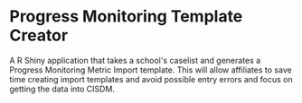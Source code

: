 # Progress Monitoring Template Creator

A R Shiny application that takes a school's caselist and generates a Progress Monitoring Metric Import template. This will allow affiliates to save time creating import templates and avoid possible entry errors and focus on getting the data into CISDM. 
